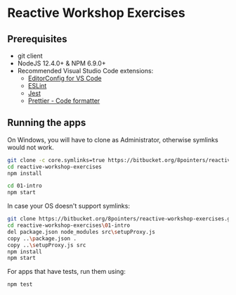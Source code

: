# Reactive Workshop Exercises

## Prerequisites

- git client
- NodeJS 12.4.0+ & NPM 6.9.0+
- Recommended Visual Studio Code extensions:
  - [EditorConfig for VS Code](https://marketplace.visualstudio.com/items?itemName=EditorConfig.EditorConfig)
  - [ESLint](https://marketplace.visualstudio.com/items?itemName=dbaeumer.vscode-eslint)
  - [Jest](https://marketplace.visualstudio.com/items?itemName=Orta.vscode-jest)
  - [Prettier - Code formatter](https://marketplace.visualstudio.com/items?itemName=esbenp.prettier-vscode)

## Running the apps

On Windows, you will have to clone as Administrator, otherwise symlinks would not work.

```bash
git clone -c core.symlinks=true https://bitbucket.org/8pointers/reactive-workshop-exercises.git
cd reactive-workshop-exercises
npm install

cd 01-intro
npm start
```

In case your OS doesn't support symlinks:

```bash
git clone https://bitbucket.org/8pointers/reactive-workshop-exercises.git
cd reactive-workshop-exercises\01-intro
del package.json node_modules src\setupProxy.js
copy ..\package.json .
copy ..\setupProxy.js src
npm install
npm start
```

For apps that have tests, run them using:

```bash
npm test
```
